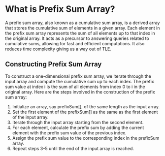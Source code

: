 # What is Prefix Sum Array?
  A prefix sum array, also known as a cumulative sum array, is a derived
array that stores the cumulative sum of elements in a given array. Each
element in the prefix sum array represents the sum of all elements up to
that index in the original array. It acts as a precursor to answering
queries related to cumulative sums, allowing for fast and efficient
computations. It also reduces time complexity giving us a way out of TLE.

## Constructing Prefix Sum Array
  To construct a one-dimensional prefix sum array, we iterate through the
input array and compute the cumulative sum up to each index. The prefix
sum value at index i is the sum of all elements from index 0 to i in the
original array. Here are the steps involved in the construction of the
prefix sum array:

1. Initialize an array, say prefixSum[], of the same length as the input array.
2. Set the first element of the prefixSum[] as the same as the first element of the input array.
3. Iterate through the input array starting from the second element.
4. For each element, calculate the prefix sum by adding the current element with the prefix sum value of the previous index.
5. Assign the prefix sum value to the corresponding index in the prefixSum array.
6. Repeat steps 3–5 until the end of the input array is reached.
